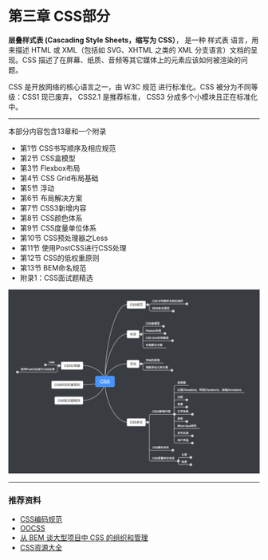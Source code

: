 # 第三章 CSS部分

**层叠样式表 \(Cascading Style Sheets，缩写为 CSS）**， 是一种 样式表 语言，用来描述 HTML 或 XML（包括如 SVG、XHTML 之类的 XML 分支语言）文档的呈现。CSS 描述了在屏幕、纸质、音频等其它媒体上的元素应该如何被渲染的问题。

CSS 是开放网络的核心语言之一，由 W3C 规范 进行标准化。CSS 被分为不同等级：CSS1 现已废弃， CSS2.1 是推荐标准， CSS3 分成多个小模块且正在标准化中。

---

本部分内容包含13章和一个附录

* 第1节 CSS书写顺序及相应规范
* 第2节 CSS盒模型
* 第3节 Flexbox布局
* 第4节 CSS Grid布局基础
* 第5节 浮动
* 第6节 布局解决方案
* 第7节 CSS3新增内容
* 第8节 CSS颜色体系
* 第9节 CSS度量单位体系
* 第10节 CSS预处理器之Less
* 第11节 使用PostCSS进行CSS处理
* 第12节 CSS的低权重原则
* 第13节 BEM命名规范
* 附录1：CSS面试题精选

![](/assets/CSS.png)

---

### 推荐资料

* [CSS编码规范](https://github.com/fex-team/styleguide/blob/master/css.md)
* [OOCSS](https://www.w3cplus.com/blog/tags/284.html)
* [从 BEM 谈大型项目中 CSS 的组织和管理](https://www.ibm.com/developerworks/cn/web/1512_chengfu_bem/index.html)
* [CSS资源大全](https://github.com/jobbole/awesome-css-cn)



